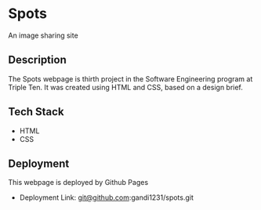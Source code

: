 # Spots

An image sharing site

## Description

The Spots webpage is thirth project in the Software Engineering program at Triple Ten. It was created using HTML and CSS, based on a design brief.

## Tech Stack

- HTML
- CSS

## Deployment

This webpage is deployed by Github Pages

- Deployment Link: git@github.com:gandi1231/spots.git
